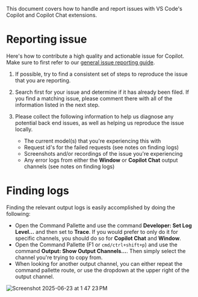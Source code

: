 This document covers how to handle and report issues with VS Code's Copilot and Copilot Chat extensions. 

# Reporting issue

Here's how to contribute a high quality and actionable issue for Copilot. Make sure to first refer to our [general issue reporting guide](https://github.com/microsoft/vscode/wiki/Submitting-Bugs-and-Suggestions).

1. If possible, try to find a consistent set of steps to reproduce the issue that you are reporting.

2. Search first for your issue and determine if it has already been filed. If you find a matching issue, please comment there with all of the information listed in the next step.

3. Please collect the following information to help us diagnose any potential back end issues, as well as helping us reproduce the issue locally.

    - The current model(s) that you're experiencing this with
    - Request id's for the failed requests (see notes on finding logs)
    - Screenshots and/or recordings of the issue you're experiencing
    - Any error logs from either the **Window** or **Copilot Chat** output channels (see notes on finding logs)


# Finding logs

Finding the relevant output logs is easily accomplished by doing the following:

- Open the Command Pallette and use the command **Developer: Set Log Level...** and then set to **Trace**. If you would prefer to only do it for specific channels, you should do so for **Copilot Chat** and **Window**.
- Open the Command Pallette (F1 or `cmd/ctrl+shift+p`) and use the command **Output: Show Output Channels...**. Then simply select the channel you're trying to copy from. 
- When looking for another output channel, you can either repeat the command pallette route, or use the dropdown at the upper right of the output channel. 

![Screenshot 2025-06-23 at 1 47 23 PM](https://github.com/user-attachments/assets/29b35d2e-35b9-442a-82ba-b062c6b094c7)


